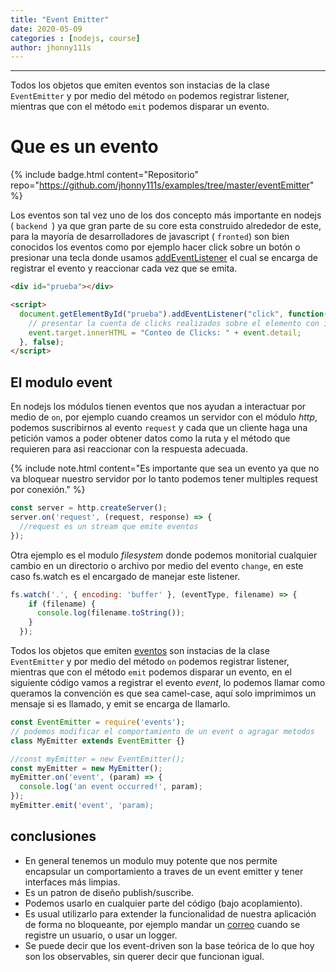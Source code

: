 ```yaml
---
title: "Event Emitter"
date: 2020-05-09
categories : [nodejs, course]
author: jhonny111s
---
```

----------------
Todos los objetos que emiten eventos son instacias de la clase `EventEmitter` y por medio del método `on` podemos registrar listener, mientras que con el método `emit` podemos disparar un evento.


# Que es un evento

{% include badge.html content="Repositorio" repo="https://github.com/jhonny111s/examples/tree/master/eventEmitter" %}

Los eventos son tal vez uno de los dos concepto más importante en nodejs ( `backend `) ya que gran parte de su core esta construido alrededor de este, para la mayoría de desarrolladores de javascript ( `fronted`) son bien conocidos los eventos como por ejemplo hacer click sobre un botón o presionar una tecla donde usamos [addEventListener](https://developer.mozilla.org/es/docs/Web/API/EventTarget/addEventListener) el cual se encarga de registrar el evento y reaccionar cada vez que se emita.



~~~html
<div id="prueba"></div>

<script>
  document.getElementById("prueba").addEventListener("click", function( event ) {
    // presentar la cuenta de clicks realizados sobre el elemento con id "prueba"
    event.target.innerHTML = "Conteo de Clicks: " + event.detail;
  }, false);
</script>
~~~

## El modulo event

En nodejs los módulos tienen eventos que nos ayudan a interactuar por medio de `on`,  por ejemplo cuando creamos un servidor con el módulo *http*, podemos suscribirnos al evento `request` y cada que un cliente haga una petición vamos a poder obtener datos como la ruta y el método que requieren para asi reaccionar con la respuesta adecuada.

{% include note.html content="Es importante que sea un evento ya que no va bloquear nuestro servidor por lo tanto podemos tener multiples request por conexión." %}
 
~~~javascript
const server = http.createServer();
server.on('request', (request, response) => {
  //request es un stream que emite eventos
});
~~~

Otra ejemplo es el modulo *filesystem* donde podemos monitorial cualquier cambio en un directorio o archivo por medio del evento `change`, en este caso fs.watch es el encargado de manejar este listener.

~~~javascript
fs.watch('.', { encoding: 'buffer' }, (eventType, filename) => {
    if (filename) {
      console.log(filename.toString());
    }
  });
~~~


Todos los objetos que emiten [eventos](https://nodejs.org/docs/latest-v13.x/api/events.html) son instacias de la clase `EventEmitter` y por medio del método `on` podemos registrar listener, mientras que con el método `emit` podemos disparar un evento, en el siguiente código vamos a registrar el evento *event*, lo podemos llamar como queramos la convención es que sea camel-case, aquí solo imprimimos un mensaje si es llamado, y emit se encarga de llamarlo.

~~~javascript
const EventEmitter = require('events');
// podemos modificar el comportamiento de un event o agragar metodos
class MyEmitter extends EventEmitter {}

//const myEmitter = new EventEmitter();
const myEmitter = new MyEmitter();
myEmitter.on('event', (param) => {
  console.log('an event occurred!', param);
});
myEmitter.emit('event', 'param);
~~~

## conclusiones

- En general tenemos un modulo muy potente que nos permite encapsular un comportamiento a traves de un event emitter y tener interfaces más limpias.
- Es un patron de diseño publish/suscribe.
- Podemos usarlo en cualquier parte del código (bajo acoplamiento).
- Es usual utilizarlo para extender la funcionalidad de nuestra aplicación de forma no bloqueante, por ejemplo mandar un [correo](https://github.com/jhonny111s/examples/blob/master/eventEmitter/login.js) cuando se registre un usuario, o usar un logger.
- Se puede decir que los event-driven son la base teórica de lo que hoy son los observables, sin querer decir que funcionan igual.